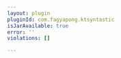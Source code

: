 ```yaml
---
layout: plugin
pluginId: com.fagyapong.ktsyntastic
isJarAvailable: true
error: ''
violations: []

---
```

